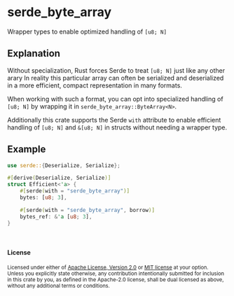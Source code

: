 # serde\_byte\_array

Wrapper types to enable optimized handling of `[u8; N]`

## Explanation

Without specialization, Rust forces Serde to treat `[u8; N]` just like any
other arary  In reality this particular array can often be serialized and 
deserialized in a more efficient, compact representation in many formats.

When working with such a format, you can opt into specialized handling of
`[u8; N]` by wrapping it in `serde_byte_array::ByteArray<N>`.

Additionally this crate supports the Serde `with` attribute to enable efficient
handling of `[u8; N]` and `&[u8; N]`  in structs without needing a wrapper type.

## Example

```rust
use serde::{Deserialize, Serialize};

#[derive(Deserialize, Serialize)]
struct Efficient<'a> {
    #[serde(with = "serde_byte_array")]
    bytes: [u8; 3],

    #[serde(with = "serde_byte_array", borrow)]
    bytes_ref: &'a [u8; 3],
}
```

<br>

#### License

<sup>
Licensed under either of <a href="LICENSE-APACHE">Apache License, Version
2.0</a> or <a href="LICENSE-MIT">MIT license</a> at your option.
</sup>

<br>

<sub>
Unless you explicitly state otherwise, any contribution intentionally submitted
for inclusion in this crate by you, as defined in the Apache-2.0 license, shall
be dual licensed as above, without any additional terms or conditions.
</sub>
